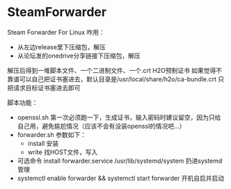 # SteamForwarder
Steam Forwarder For Linux
咋用：
* 从左边release里下压缩包，解压
* 从论坛发的onedrive分享链接下压缩包，解压

解压后得到一堆脚本文件、一个二进制文件、一个.crt H2O预制证书
如果觉得不靠谱可以自己把证书塞进去，默认目录是/usr/local/share/h2o/ca-bundle.crt 只把请求目标证书塞进去即可

脚本功能：
* openssl.sh 第一次必须跑一下，生成证书，输入密码时建议留空，因为只给自己用，避免尴尬情况（应该不会有没装openssl的情况吧...）
* forwarder.sh 参数如下：
  * install 安装
  * write 找HOST文件，写入
* 可选命令 install forwarder.service /usr/lib/systemd/system 扔进systemd管理
* systemctl enable forwarder && systemctl start forwarder 开机自启并启动

